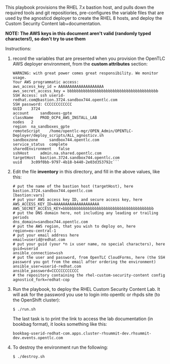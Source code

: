 This playbook provisions the RHEL 7.x bastion host, and pulls down the required tools and git repositiories, pre-configures the variable files that are used by the agnosticd deployer to create the RHEL 8 hosts, and deploy the Custom Security Content lab+documentation.

**NOTE: The AWS keys in this document aren't valid (randomly typed characters!), so don't try to use them**

Instructions:
1. record the variables that are presented when you provision the OpenTLC AWS deployer environment, from the **custom attributes** section:
    
    ```Top level domain: .sandbox744.opentlc.com
    WARNING: with great power comes great responsibility. We monitor usage.
    Your AWS programmatic access:
    aws_access_key_id = AAAAAAAAAAAAAAAAAAAA
    aws_secret_access_key = bbbbbbbbbbbbbbbbbbbbbbbbbbbbbbbbbbbbbbbb
    SSH Access: ssh userid-redhat.com@bastion.3724.sandbox744.opentlc.com
    SSH password: CCCCCCCCCCCC
    GUID 	3724
    account 	sandboxes-gpte
    className 	PROD_OCP4_AWS_INSTALL_LAB
    nodes 	2
    region 	na_sandboxes_gpte
    remoteScript 	/home/opentlc-mgr/OPEN_Admin/OPENTLC-Deployer/deploy_scripts/ALL_agnosticv.sh
    sandboxzone 	sandbox744.opentlc.com
    service_status 	complete
    sharedEnvironment 	false
    sshHost 	admin.na.shared.opentlc.com
    targetHost 	bastion.3724.sandbox744.opentlc.com
    uuid 	3c09f0bb-9797-4b18-b440-2e03d353792c``` 

2. Edit the file **inventory** in this directory, and fill in the above values, like this:
   
    ```[bastion]
    # put the name of the bastion host (targetHost), here
    bastion.3724.sandbox744.opentlc.com
    [bastion:vars]
    # put your AWS access key ID, and secure access key, here
    AWS_ACCESS_KEY_ID=AAAAAAAAAAAAAAAAAAAA
    AWS_SECRET_ACCESS_KEY=bbbbbbbbbbbbbbbbbbbbbbbbbbbbbbbbbbbbbbbb
    # put the DNS domain here, not including any leading or trailing periods
    dns_domain=sandbox744.opentlc.com
    # put the AWS region, that you wish to deploy on, here
    region=eu-central-1
    # put your email address here
    email=userid@redhat.com
    # put your guid (your *n ix user name, no special characters), here
    guid=userid
    ansible_connection=ssh
    # put the user and password, from OpenTLC CloudForms, here (the SSH password you got from the email after ordering the environment)
    ansible_user=userid-redhat.com
    ansible_password=CCCCCCCCCCCC
    # the repository containing the rhel-custom-security-content config
    agnosticd_fork=redhat-cop
    ```

3. Run the playbook, to deploy the RHEL Custom Security Content Lab. It will ask for the password you use to login into opentlc or rhpds site (to the OpenShift cluster):
   
    ```$ ./run.sh```

    The last task is to print the link to access the lab documentation (in bookbag format), it looks something like this:

    ```bookbag-userid-redhat-com.apps.cluster-rhsummit-dev.rhsummit-dev.events.opentlc.com```

4. To destroy the environment run the following:

    ```$ ./destroy.sh```